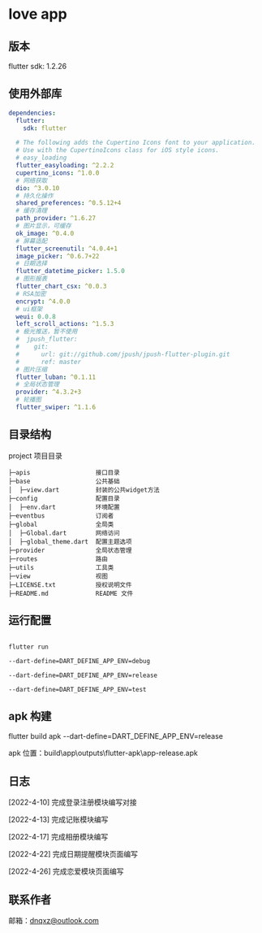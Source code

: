 # love app

## 版本

flutter sdk: 1.2.26

## 使用外部库

```yaml
dependencies:
  flutter:
    sdk: flutter

  # The following adds the Cupertino Icons font to your application.
  # Use with the CupertinoIcons class for iOS style icons.
  # easy_loading
  flutter_easyloading: ^2.2.2
  cupertino_icons: ^1.0.0
  # 网络获取
  dio: ^3.0.10
  # 持久化操作
  shared_preferences: ^0.5.12+4
  # 缓存清理
  path_provider: ^1.6.27
  # 图片显示，可缓存
  ok_image: ^0.4.0
  # 屏幕适配
  flutter_screenutil: ^4.0.4+1
  image_picker: ^0.6.7+22
  # 日期选择
  flutter_datetime_picker: 1.5.0
  # 图形报表
  flutter_chart_csx: ^0.0.3
  # RSA加密
  encrypt: ^4.0.0
  # ui框架
  weui: 0.0.8
  left_scroll_actions: ^1.5.3
  # 极光推送，暂不使用
  #  jpush_flutter:
  #    git:
  #      url: git://github.com/jpush/jpush-flutter-plugin.git
  #      ref: master
  # 图片压缩
  flutter_luban: ^0.1.11
  # 全局状态管理
  provider: ^4.3.2+3
  # 轮播图
  flutter_swiper: ^1.1.6
```

## 目录结构

project 项目目录

```
├─apis                  接口目录
├─base                  公共基础
│  ├─view.dart          封装的公共widget方法
├─config                配置目录
│  ├─env.dart           环境配置
├─eventbus              订阅者
├─global                全局类
│  ├─Global.dart        网络访问
│  ├─global_theme.dart  配置主题选项
├─provider              全局状态管理
├─routes                路由
├─utils                 工具类
├─view                  视图
├─LICENSE.txt           授权说明文件
├─README.md             README 文件
```

## 运行配置

```shell

flutter run

--dart-define=DART_DEFINE_APP_ENV=debug

--dart-define=DART_DEFINE_APP_ENV=release

--dart-define=DART_DEFINE_APP_ENV=test
```

## apk 构建

flutter build apk --dart-define=DART_DEFINE_APP_ENV=release

apk 位置：build\app\outputs\flutter-apk\app-release.apk

## 日志

[2022-4-10] 完成登录注册模块编写对接

[2022-4-13] 完成记账模块编写

[2022-4-17] 完成相册模块编写

[2022-4-22] 完成日期提醒模块页面编写

[2022-4-26] 完成恋爱模块页面编写

## 联系作者

邮箱：dnqxz@outlook.com
